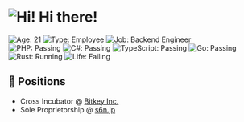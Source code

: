 # ![Hi!](https://twemoji.maxcdn.com/v/13.0.0/72x72/1f44b.png) Hi there!  

![Age: 21](https://img.shields.io/badge/age-21-green?style=for-the-badge)
![Type: Employee](https://img.shields.io/badge/type-employee-yellow?style=for-the-badge)
![Job: Backend Engineer](https://img.shields.io/badge/work-backend%20engineer-orange?style=for-the-badge)  
![PHP: Passing](https://img.shields.io/badge/php-passing-blueviolet?style=for-the-badge)
![C#: Passing](https://img.shields.io/badge/c%23-passing-brightgreen?style=for-the-badge)
![TypeScript: Passing](https://img.shields.io/badge/typescript-passing-blue?style=for-the-badge)
![Go: Passing](https://img.shields.io/badge/go-passing-lightblue?style=for-the-badge)
![Rust: Running](https://img.shields.io/badge/rust-running-lightgray?style=for-the-badge)
![Life: Failing](https://img.shields.io/badge/life-failing-red?style=for-the-badge)  

## 📛 Positions
- Cross Incubator @ [Bitkey Inc.](https://bitkey.co.jp/)
- Sole Proprietorship @ [s6n.jp](https://s6n.jp/)

